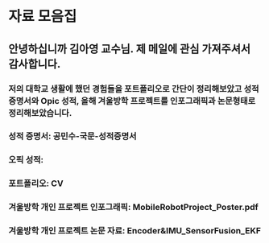 # 자료 모음집
## 안녕하십니까 김아영 교수님. 제 메일에 관심 가져주셔서 감사합니다.
### 저의 대학교 생활에 했던 경험들을 포트폴리오로 간단이 정리해보았고 성적 증명서와 Opic 성적, 올해 겨울방학 프로젝트를 인포그래픽과 논문형태로 정리해보았습니다.
### 성적 증명서: 공민수-국문-성적증명서
### 오픽 성적: 
### 포트폴리오: CV
### 겨울방학 개인 프로젝트 인포그래픽: MobileRobotProject_Poster.pdf
### 겨울방학 개인 프로젝트 논문 자료: Encoder&IMU_SensorFusion_EKF
